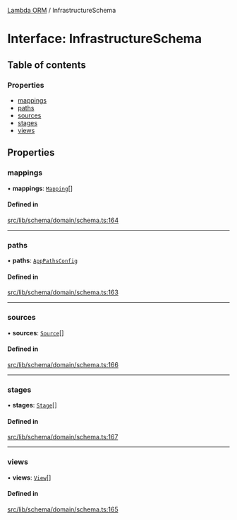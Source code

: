 [Lambda ORM](../README.md) / InfrastructureSchema

# Interface: InfrastructureSchema

## Table of contents

### Properties

- [mappings](InfrastructureSchema.md#mappings)
- [paths](InfrastructureSchema.md#paths)
- [sources](InfrastructureSchema.md#sources)
- [stages](InfrastructureSchema.md#stages)
- [views](InfrastructureSchema.md#views)

## Properties

### mappings

• **mappings**: [`Mapping`](Mapping.md)[]

#### Defined in

[src/lib/schema/domain/schema.ts:164](https://github.com/FlavioLionelRita/lambdaorm/blob/f4aa3e79/src/lib/schema/domain/schema.ts#L164)

___

### paths

• **paths**: [`AppPathsConfig`](AppPathsConfig.md)

#### Defined in

[src/lib/schema/domain/schema.ts:163](https://github.com/FlavioLionelRita/lambdaorm/blob/f4aa3e79/src/lib/schema/domain/schema.ts#L163)

___

### sources

• **sources**: [`Source`](Source.md)[]

#### Defined in

[src/lib/schema/domain/schema.ts:166](https://github.com/FlavioLionelRita/lambdaorm/blob/f4aa3e79/src/lib/schema/domain/schema.ts#L166)

___

### stages

• **stages**: [`Stage`](Stage.md)[]

#### Defined in

[src/lib/schema/domain/schema.ts:167](https://github.com/FlavioLionelRita/lambdaorm/blob/f4aa3e79/src/lib/schema/domain/schema.ts#L167)

___

### views

• **views**: [`View`](View.md)[]

#### Defined in

[src/lib/schema/domain/schema.ts:165](https://github.com/FlavioLionelRita/lambdaorm/blob/f4aa3e79/src/lib/schema/domain/schema.ts#L165)
